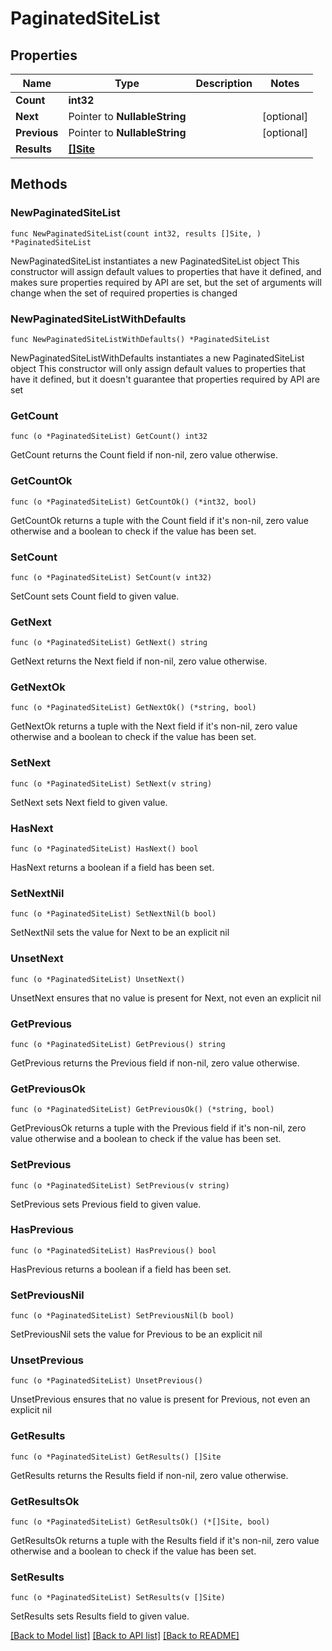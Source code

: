 # PaginatedSiteList

## Properties

Name | Type | Description | Notes
------------ | ------------- | ------------- | -------------
**Count** | **int32** |  | 
**Next** | Pointer to **NullableString** |  | [optional] 
**Previous** | Pointer to **NullableString** |  | [optional] 
**Results** | [**[]Site**](Site.md) |  | 

## Methods

### NewPaginatedSiteList

`func NewPaginatedSiteList(count int32, results []Site, ) *PaginatedSiteList`

NewPaginatedSiteList instantiates a new PaginatedSiteList object
This constructor will assign default values to properties that have it defined,
and makes sure properties required by API are set, but the set of arguments
will change when the set of required properties is changed

### NewPaginatedSiteListWithDefaults

`func NewPaginatedSiteListWithDefaults() *PaginatedSiteList`

NewPaginatedSiteListWithDefaults instantiates a new PaginatedSiteList object
This constructor will only assign default values to properties that have it defined,
but it doesn't guarantee that properties required by API are set

### GetCount

`func (o *PaginatedSiteList) GetCount() int32`

GetCount returns the Count field if non-nil, zero value otherwise.

### GetCountOk

`func (o *PaginatedSiteList) GetCountOk() (*int32, bool)`

GetCountOk returns a tuple with the Count field if it's non-nil, zero value otherwise
and a boolean to check if the value has been set.

### SetCount

`func (o *PaginatedSiteList) SetCount(v int32)`

SetCount sets Count field to given value.


### GetNext

`func (o *PaginatedSiteList) GetNext() string`

GetNext returns the Next field if non-nil, zero value otherwise.

### GetNextOk

`func (o *PaginatedSiteList) GetNextOk() (*string, bool)`

GetNextOk returns a tuple with the Next field if it's non-nil, zero value otherwise
and a boolean to check if the value has been set.

### SetNext

`func (o *PaginatedSiteList) SetNext(v string)`

SetNext sets Next field to given value.

### HasNext

`func (o *PaginatedSiteList) HasNext() bool`

HasNext returns a boolean if a field has been set.

### SetNextNil

`func (o *PaginatedSiteList) SetNextNil(b bool)`

 SetNextNil sets the value for Next to be an explicit nil

### UnsetNext
`func (o *PaginatedSiteList) UnsetNext()`

UnsetNext ensures that no value is present for Next, not even an explicit nil
### GetPrevious

`func (o *PaginatedSiteList) GetPrevious() string`

GetPrevious returns the Previous field if non-nil, zero value otherwise.

### GetPreviousOk

`func (o *PaginatedSiteList) GetPreviousOk() (*string, bool)`

GetPreviousOk returns a tuple with the Previous field if it's non-nil, zero value otherwise
and a boolean to check if the value has been set.

### SetPrevious

`func (o *PaginatedSiteList) SetPrevious(v string)`

SetPrevious sets Previous field to given value.

### HasPrevious

`func (o *PaginatedSiteList) HasPrevious() bool`

HasPrevious returns a boolean if a field has been set.

### SetPreviousNil

`func (o *PaginatedSiteList) SetPreviousNil(b bool)`

 SetPreviousNil sets the value for Previous to be an explicit nil

### UnsetPrevious
`func (o *PaginatedSiteList) UnsetPrevious()`

UnsetPrevious ensures that no value is present for Previous, not even an explicit nil
### GetResults

`func (o *PaginatedSiteList) GetResults() []Site`

GetResults returns the Results field if non-nil, zero value otherwise.

### GetResultsOk

`func (o *PaginatedSiteList) GetResultsOk() (*[]Site, bool)`

GetResultsOk returns a tuple with the Results field if it's non-nil, zero value otherwise
and a boolean to check if the value has been set.

### SetResults

`func (o *PaginatedSiteList) SetResults(v []Site)`

SetResults sets Results field to given value.



[[Back to Model list]](../README.md#documentation-for-models) [[Back to API list]](../README.md#documentation-for-api-endpoints) [[Back to README]](../README.md)


